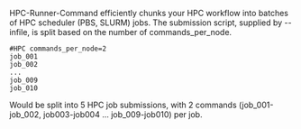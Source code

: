 HPC-Runner-Command efficiently chunks your HPC workflow into batches of HPC scheduler (PBS, SLURM) jobs. The submission script, supplied by --infile, is split based on the number of commands_per_node.

```
#HPC commands_per_node=2
job_001
job_002
...
job_009
job_010
```

Would be split into 5 HPC job submissions, with 2 commands (job_001-job_002, job003-job004 ... job_009-job010) per job.
